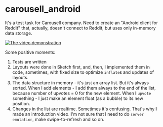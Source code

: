 # carousell_android
It's a test task for Carousell company. Need to create an "Android client for Reddit" that, actually, doesn't connect to Reddit, but uses only in-memory data storage.


[![The video demonstration](app.gif)](https://youtu.be/tdr-_JLFXBA)

Some positive moments:
1. Tests are written
2. Layouts were done in Sketch first, and, then, I implemented them in code, sometimes, with fixed size to optimize `inflate`s and updates of layouts.
3. The data structure in memory - it's just an array list. But it's always sorted. When I add elements - I add them always to the end of the list, because number of upvotes = 0 for the new element. When I `upvote` something - I just make an element float (as a bubble) to its new position.
4. Changes in the list are realtime. Sometimes it's confusing. That's why I made an introduction video. I'm not sure that I need to do `server emulation`, make swipe-to-refresh and so on.
